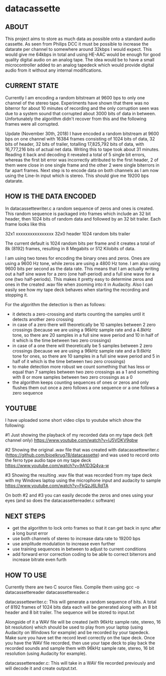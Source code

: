 # datacassette

ABOUT
-----
This project aims to store as much data as possible onto a standard audio cassette. As seen from Philips DCC it must be possible to increase the datarate per channel to somewhere around 32kbps I would expect. This would give me 64kbps in total and using HE-AAC would be enough for good quality digital audio on an analog tape. The idea would be to have a small microcontroller added to an analog tapedeck which would provide digital audio from it without any internal modifications.

CURRENT STATE
-------------
Currently I am encoding a random bitstream at 9600 bps to only one channel of the stereo tape.
Experiments have shown that there was no biterror for about 10 minutes of recording and the only corruption seen was due to a system sound that corrupted about 3000 bits of data in between. Unfortunately the algorithm didn't recover from this and the following frames were all corrupted.

Update (November 30th, 2018)
I have encoded a random bitstream at 9600 bps on one channel with 16384 frames consisting of 1024 bits of data, 32 bits of header, 32 bits of trailer, totalling 17,825,792 bits of data, with 16,777,216 bits of actual net data.
Writing this to tape took about 31 minutes. Reading it back and decoding it revealed a total of 5 single bit errors, whereas the first bit error was incorrectly attributed to the first header, 2 of them were close in one single frame and the other 2 were single biterrors in far apart frames. Next step is to encode data on both channels as I am now using the Line-In input which is stereo.
This should give me 19200 bps datarate.

HOW IS THE DATA ENCODED
-----------------------
In datacassettewriter.c a random sequence of zeros and ones is created. This random sequence is packaged into frames which include an 32 bit header, then 1024 bits of random data and followed by an 32 bit trailer. Each frame looks like this

32x1     xxxxxxxxxxxxxxxx 32x0
header   1024 random bits trailer  

The current default is 1024 random bits per frame and it creates a total of 8k (8192) frames, resulting in 8 Megabits or 512 Kilobits of data.

I am using two tones for encoding the binary ones and zeros. Ones are using a 9600 Hz tone, while zeros are using a 4800 Hz tone.
I am also using 9600 bits per second as the data rate. This means that I am actually writing out a half sine wave for a zero (one half-period) and a full sine wave for a one (two half-periods).
This makes it pretty easy to determine zeros and ones in the created .wav file when zooming into it in Audacity. Also I can easily see how my tape deck behaves when starting the recording and stopping it.

For the algorithm the detection is then as follows:
- it detects a zero-crossing and starts counting the samples until it detects another zero crossing
- in case of a zero there will theoretically be 10 samples between 2 zero crossings (because we are using a 96kHz sample rate and a 4.8kHz tone, so there are 20 samples in a full sine wave period and 10 in half of it which is the time between two zero crossings)
- in case of a one there will theoretically be 5 samples between 2 zero crossings (because we are using a 96kHz sample rate and a 9.6kHz tone for ones, so there are 10 samples in a full sine wave period and 5 in half of it which is the time between two zero crossings)
- to make detection more robust we count something that has less or equal than 7 samples between two zero crossings as a 1 and something with 8 or more samples between two zero crossings as a 0
- the algorithm keeps counting sequences of ones or zeros and only flushes them out once a zero follows a one sequence or a one follows a zero sequence

YOUTUBE
-------
I have uploaded some short video clips to youtube which show the following:

#1 Just showing the playback of my recorded data on my tape deck (left channel only) 
https://www.youtube.com/watch?v=IJ5VDKV9qbw 

#2 Showing the original .wav file that was created with datacassettewriter.c (https://github.com/bjoelkrug78/datacassette) and was used to record onto the ferro type audio tape on my tape deck
https://www.youtube.com/watch?v=9A1D3Q4va-w

#3 Showing the resulting .wav file that was recorded from my tape deck with my Windows laptop using the microphone input and audacity to sample
https://www.youtube.com/watch?v=FkQzJ6LRdTA

On both #2 and #3 you can easily decode the zeros and ones using your eyes (and so does the datacassettereader.c software)

NEXT STEPS
----------
- get the algorithm to lock onto frames so that it can get back in sync after a long burst error
- use both channels of stereo to increase data rate to 19200 bps
- use amplitude modulation to increase even further
- use training sequences in between to adjust to current conditions
- add forward error correction coding to be able to correct biterrors and increase bitrate even furth

HOW TO USE
----------
Currently there are two C source files. Compile them using gcc -o datacassettereader datacassettereader.c

datacassettewriter.c:
This will generate a random sequence of bits. A total of 8192 frames of 1024 bits data each will be generated along with an 8 bit header and 8 bit trailer. The sequence will be stored to input.txt

Alongside of it a WAV file will be created (with 96kHz sample rate, stereo, 16 bit resolution) which should be used to play from your laptop (using Audacity on Windows for example) and be recorded by your tapedeck. Make sure you have set the record level correctly on the tape deck.
Once you have the WAV file recorded, then use your tape deck to play back the recorded sounds and sample them with 96kHz sample rate, stereo, 16 bit resolution (using Audacity for example).

datacassettereader.c:
This will take in a WAV file recorded previously and will decode it and create output.txt.




